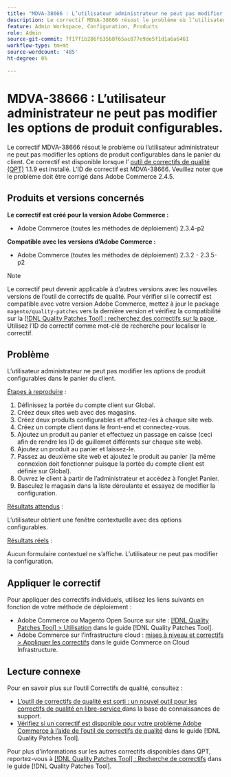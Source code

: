 ```yaml
---
title: "MDVA-38666 : L’utilisateur administrateur ne peut pas modifier les options de produit configurables"
description: Le correctif MDVA-38666 résout le problème où l’utilisateur administrateur ne peut pas modifier les options de produit configurables dans le panier du client. Ce correctif est disponible lorsque l’[outil de correctifs de qualité (QPT)](https://experienceleague.adobe.com/en/docs/commerce-knowledge-base/kb/announcements/commerce-announcements/magento-quality-patches-released-new-tool-to-self-serve-quality-patches) 1.1.9 est installé. L’ID de correctif est MDVA-38666. Veuillez noter que le problème doit être corrigé dans Adobe Commerce 2.4.5.
feature: Admin Workspace, Configuration, Products
role: Admin
source-git-commit: 7f17f1b286f635b8f65ac877e9de5f1d1a6a6461
workflow-type: tm+mt
source-wordcount: '485'
ht-degree: 0%

---
```


# MDVA-38666 : L’utilisateur administrateur ne peut pas modifier les options de produit configurables.

Le correctif MDVA-38666 résout le problème où l’utilisateur administrateur ne peut pas modifier les options de produit configurables dans le panier du client. Ce correctif est disponible lorsque l’ [outil de correctifs de qualité (QPT)](https://experienceleague.adobe.com/en/docs/commerce-knowledge-base/kb/announcements/commerce-announcements/magento-quality-patches-released-new-tool-to-self-serve-quality-patches) 1.1.9 est installé. L’ID de correctif est MDVA-38666. Veuillez noter que le problème doit être corrigé dans Adobe Commerce 2.4.5.

## Produits et versions concernés

**Le correctif est créé pour la version Adobe Commerce :**

* Adobe Commerce (toutes les méthodes de déploiement) 2.3.4-p2

**Compatible avec les versions d’Adobe Commerce :**

* Adobe Commerce (toutes les méthodes de déploiement) 2.3.2 - 2.3.5-p2

>[!NOTE]
>
>Le correctif peut devenir applicable à d’autres versions avec les nouvelles versions de l’outil de correctifs de qualité. Pour vérifier si le correctif est compatible avec votre version Adobe Commerce, mettez à jour le package `magento/quality-patches` vers la dernière version et vérifiez la compatibilité sur la [[!DNL Quality Patches Tool] : recherchez des correctifs sur la page ](https://experienceleague.adobe.com/en/docs/commerce-knowledge-base/kb/announcements/commerce-announcements/magento-quality-patches-released-new-tool-to-self-serve-quality-patches). Utilisez l’ID de correctif comme mot-clé de recherche pour localiser le correctif.

## Problème

L’utilisateur administrateur ne peut pas modifier les options de produit configurables dans le panier du client.

<u>Étapes à reproduire</u> :

1. Définissez la portée du compte client sur Global.
1. Créez deux sites web avec des magasins.
1. Créez deux produits configurables et affectez-les à chaque site web.
1. Créez un compte client dans le front-end et connectez-vous.
1. Ajoutez un produit au panier et effectuez un passage en caisse (ceci afin de rendre les ID de guillemet différents sur chaque site web).
1. Ajoutez un produit au panier et laissez-le.
1. Passez au deuxième site web et ajoutez le produit au panier (la même connexion doit fonctionner puisque la portée du compte client est définie sur Global).
1. Ouvrez le client à partir de l’administrateur et accédez à l’onglet Panier.
1. Basculez le magasin dans la liste déroulante et essayez de modifier la configuration.

<u>Résultats attendus</u> :

L’utilisateur obtient une fenêtre contextuelle avec des options configurables.

<u>Résultats réels</u> :

Aucun formulaire contextuel ne s’affiche. L’utilisateur ne peut pas modifier la configuration.

## Appliquer le correctif

Pour appliquer des correctifs individuels, utilisez les liens suivants en fonction de votre méthode de déploiement :

* Adobe Commerce ou Magento Open Source sur site : [[!DNL Quality Patches Tool] > Utilisation](/help/tools/quality-patches-tool/usage.md) dans le guide [!DNL Quality Patches Tool].
* Adobe Commerce sur l’infrastructure cloud : [mises à niveau et correctifs > Appliquer les correctifs](https://experienceleague.adobe.com/docs/commerce-cloud-service/user-guide/develop/upgrade/apply-patches.html) dans le guide Commerce on Cloud Infrastructure.

## Lecture connexe

Pour en savoir plus sur l’outil Correctifs de qualité, consultez :

* [ L’outil de correctifs de qualité est sorti : un nouvel outil pour les correctifs de qualité en libre-service ](https://experienceleague.adobe.com/en/docs/commerce-knowledge-base/kb/announcements/commerce-announcements/magento-quality-patches-released-new-tool-to-self-serve-quality-patches) dans la base de connaissances de support.
* [Vérifiez si un correctif est disponible pour votre problème Adobe Commerce à l’aide de l’outil de correctifs de qualité](/help/tools/quality-patches-tool/patches-available-in-qpt/check-patch-for-magento-issue-with-magento-quality-patches.md) dans le guide [!DNL Quality Patches Tool].

Pour plus d&#39;informations sur les autres correctifs disponibles dans QPT, reportez-vous à [[!DNL Quality Patches Tool] : Recherche de correctifs](https://experienceleague.adobe.com/tools/commerce-quality-patches/index.html) dans le guide [!DNL Quality Patches Tool].
